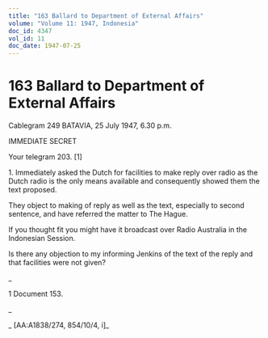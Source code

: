 ```yaml
---
title: "163 Ballard to Department of External Affairs"
volume: "Volume 11: 1947, Indonesia"
doc_id: 4347
vol_id: 11
doc_date: 1947-07-25
---
```


# 163 Ballard to Department of External Affairs

Cablegram 249 BATAVIA, 25 July 1947, 6.30 p.m.

IMMEDIATE SECRET

Your telegram 203. [1]

1\. Immediately asked the Dutch for facilities to make reply over radio as the Dutch radio is the only means available and consequently showed them the text proposed.

They object to making of reply as well as the text, especially to second sentence, and have referred the matter to The Hague.

If you thought fit you might have it broadcast over Radio Australia in the Indonesian Session.

Is there any objection to my informing Jenkins of the text of the reply and that facilities were not given?

_

1 Document 153.

_

_ [AA:A1838/274, 854/10/4, i]_

